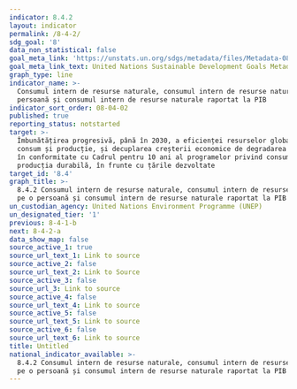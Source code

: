 ```yaml
---
indicator: 8.4.2
layout: indicator
permalink: /8-4-2/
sdg_goal: '8'
data_non_statistical: false
goal_meta_link: 'https://unstats.un.org/sdgs/metadata/files/Metadata-08-04-02.pdf'
goal_meta_link_text: United Nations Sustainable Development Goals Metadata (PDF 58.7 KB)
graph_type: line
indicator_name: >-
  Consumul intern de resurse naturale, consumul intern de resurse naturale pe o
  persoană și consumul intern de resurse naturale raportat la PIB
indicator_sort_order: 08-04-02
published: true
reporting_status: notstarted
target: >-
  Îmbunătățirea progresivă, până în 2030, a eficienței resurselor globale pentru
  consum și producție, și decuplarea creșterii economice de degradarea mediului,
  în conformitate cu Cadrul pentru 10 ani al programelor privind consumul și
  producția durabilă, în frunte cu țările dezvoltate
target_id: '8.4'
graph_title: >-
  8.4.2 Consumul intern de resurse naturale, consumul intern de resurse naturale
  pe o persoană și consumul intern de resurse naturale raportat la PIB
un_custodian_agency: United Nations Environment Programme (UNEP)
un_designated_tier: '1'
previous: 8-4-1-b
next: 8-4-2-a
data_show_map: false
source_active_1: true
source_url_text_1: Link to source
source_active_2: false
source_url_text_2: Link to Source
source_active_3: false
source_url_3: Link to source
source_active_4: false
source_url_text_4: Link to source
source_active_5: false
source_url_text_5: Link to source
source_active_6: false
source_url_text_6: Link to source
title: Untitled
national_indicator_available: >-
  8.4.2 Consumul intern de resurse naturale, consumul intern de resurse naturale
  pe o persoană și consumul intern de resurse naturale raportat la PIB
---
```

